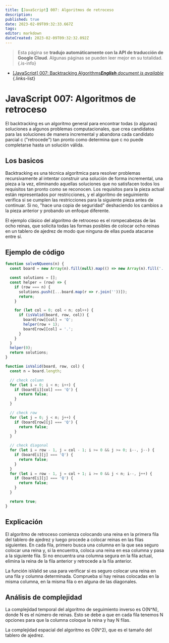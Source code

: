 ```yaml
---
title: [JavaScript] 007: Algoritmos de retroceso
description: 
published: true
date: 2023-02-09T09:32:33.667Z
tags: 
editor: markdown
dateCreated: 2023-02-09T09:32:32.092Z
---
```


> Esta página se **tradujo automáticamente con la API de traducción de Google Cloud**.
Algunas páginas se pueden leer mejor en su totalidad.{.is-info}



- [[JavaScript] 007: Backtracking Algorithms***English** document is available*](/en/Knowledge-base/Algorithm/javascript-007-backtracking-algorithms)
{.links-list}


# JavaScript 007: Algoritmos de retroceso

El backtracking es un algoritmo general para encontrar todas (o algunas) soluciones a algunos problemas computacionales, que crea candidatos para las soluciones de manera incremental y abandona cada candidato parcial c ("retrocede") tan pronto como determina que c no puede completarse hasta un solución válida.

## Los basicos

Backtracking es una técnica algorítmica para resolver problemas recursivamente al intentar construir una solución de forma incremental, una pieza a la vez, eliminando aquellas soluciones que no satisfacen todos los requisitos tan pronto como se reconocen. Los requisitos para la pieza actual están representados por restricciones, y el algoritmo de seguimiento verifica si se cumplen las restricciones para la siguiente pieza antes de continuar. Si no, "hace una copia de seguridad" deshaciendo los cambios a la pieza anterior y probando un enfoque diferente.

El ejemplo clásico del algoritmo de retroceso es el rompecabezas de las ocho reinas, que solicita todas las formas posibles de colocar ocho reinas en un tablero de ajedrez de modo que ninguna de ellas pueda atacarse entre sí.

## Ejemplo de código

```javascript
function solveNQueens(n) {
  const board = new Array(n).fill(null).map(() => new Array(n).fill('.'));

  const solutions = [];
  const helper = (row) => {
    if (row === n) {
      solutions.push([...board.map(r => r.join(''))]);
      return;
    }

    for (let col = 0; col < n; col++) {
      if (isValid(board, row, col)) {
        board[row][col] = 'Q';
        helper(row + 1);
        board[row][col] = '.';
      }
    }
  }
  helper(0);
  return solutions;
}

function isValid(board, row, col) {
  const n = board.length;

  // check column
  for (let i = 0; i < n; i++) {
    if (board[i][col] === 'Q') {
      return false;
    }
  }

  // check row
  for (let j = 0; j < n; j++) {
    if (board[row][j] === 'Q') {
      return false;
    }
  }

  // check diagonal
  for (let i = row - 1, j = col - 1; i >= 0 && j >= 0; i--, j--) {
    if (board[i][j] === 'Q') {
      return false;
    }
  }
  for (let i = row - 1, j = col + 1; i >= 0 && j < n; i--, j++) {
    if (board[i][j] === 'Q') {
      return false;
    }
  }

  return true;
}
```

## Explicación

El algoritmo de retroceso comienza colocando una reina en la primera fila del tablero de ajedrez y luego procede a colocar reinas en las filas siguientes. En cada fila, primero busca una columna en la que sea seguro colocar una reina y, si la encuentra, coloca una reina en esa columna y pasa a la siguiente fila. Si no encuentra una columna segura en la fila actual, elimina la reina de la fila anterior y retrocede a la fila anterior.

La función isValid se usa para verificar si es seguro colocar una reina en una fila y columna determinada. Comprueba si hay reinas colocadas en la misma columna, en la misma fila o en alguna de las diagonales.

## Análisis de complejidad

La complejidad temporal del algoritmo de seguimiento inverso es O(N^N), donde N es el número de reinas. Esto se debe a que en cada fila tenemos N opciones para que la columna coloque la reina y hay N filas.

La complejidad espacial del algoritmo es O(N^2), que es el tamaño del tablero de ajedrez.